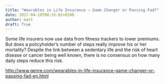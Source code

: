 ```yaml
---
title: "Wearables in Life Insurance – Game Changer or Passing Fad?"
date: 2017-04-19T00:33:01+0100
author: matt
draft: True
---
```

Some life insurers now use data from fitness trackers to lower premiums. But does a policyholder’s number of steps really improve his or her mortality? Despite the link between a sedentary life and the risk of heart disease or cancer being well known, there is no consensus on how many daily steps reduce this risk.

[ http://www.genre.com/wearables-in-life-insurance-game-changer-or-passing-fad-en.html ]( http://www.genre.com/knowledge/blog/wearables-in-life-insurance-game-changer-or-passing-fad-en.html )
